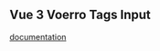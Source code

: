 ## Vue 3 Voerro Tags Input

[documentation](https://github.com/voerro/vue-tagsinput/blob/master/README.md)
